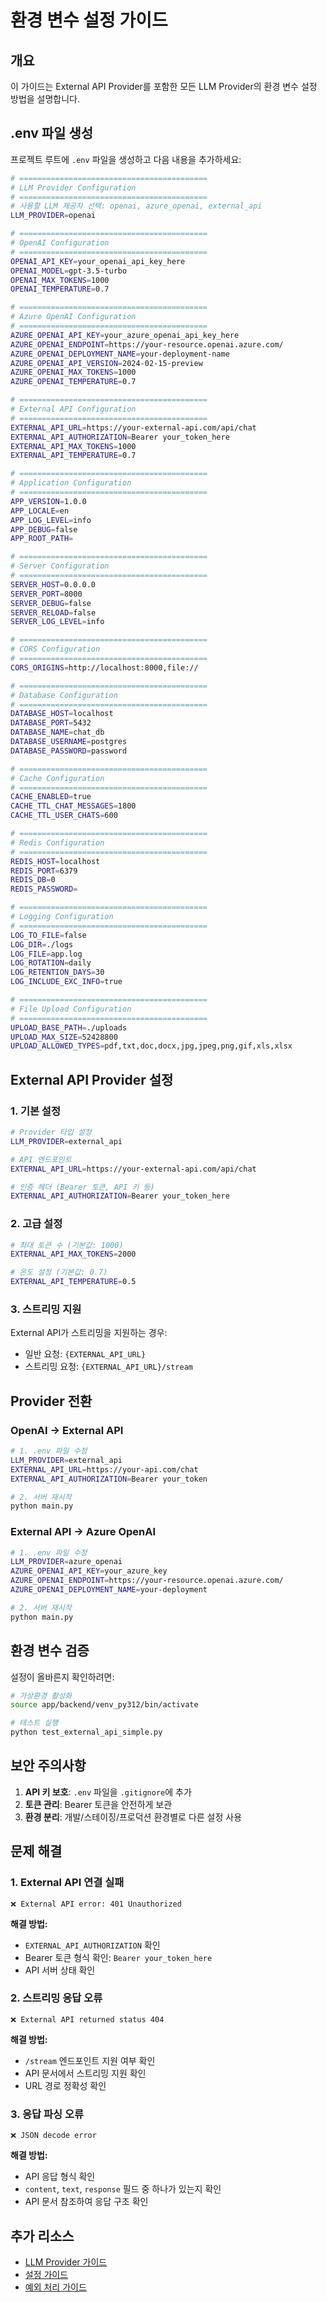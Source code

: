 # 환경 변수 설정 가이드

## 개요

이 가이드는 External API Provider를 포함한 모든 LLM Provider의 환경 변수 설정 방법을 설명합니다.

## .env 파일 생성

프로젝트 루트에 `.env` 파일을 생성하고 다음 내용을 추가하세요:

```bash
# ==========================================
# LLM Provider Configuration
# ==========================================
# 사용할 LLM 제공자 선택: openai, azure_openai, external_api
LLM_PROVIDER=openai

# ==========================================
# OpenAI Configuration
# ==========================================
OPENAI_API_KEY=your_openai_api_key_here
OPENAI_MODEL=gpt-3.5-turbo
OPENAI_MAX_TOKENS=1000
OPENAI_TEMPERATURE=0.7

# ==========================================
# Azure OpenAI Configuration
# ==========================================
AZURE_OPENAI_API_KEY=your_azure_openai_api_key_here
AZURE_OPENAI_ENDPOINT=https://your-resource.openai.azure.com/
AZURE_OPENAI_DEPLOYMENT_NAME=your-deployment-name
AZURE_OPENAI_API_VERSION=2024-02-15-preview
AZURE_OPENAI_MAX_TOKENS=1000
AZURE_OPENAI_TEMPERATURE=0.7

# ==========================================
# External API Configuration
# ==========================================
EXTERNAL_API_URL=https://your-external-api.com/api/chat
EXTERNAL_API_AUTHORIZATION=Bearer your_token_here
EXTERNAL_API_MAX_TOKENS=1000
EXTERNAL_API_TEMPERATURE=0.7

# ==========================================
# Application Configuration
# ==========================================
APP_VERSION=1.0.0
APP_LOCALE=en
APP_LOG_LEVEL=info
APP_DEBUG=false
APP_ROOT_PATH=

# ==========================================
# Server Configuration
# ==========================================
SERVER_HOST=0.0.0.0
SERVER_PORT=8000
SERVER_DEBUG=false
SERVER_RELOAD=false
SERVER_LOG_LEVEL=info

# ==========================================
# CORS Configuration
# ==========================================
CORS_ORIGINS=http://localhost:8000,file://

# ==========================================
# Database Configuration
# ==========================================
DATABASE_HOST=localhost
DATABASE_PORT=5432
DATABASE_NAME=chat_db
DATABASE_USERNAME=postgres
DATABASE_PASSWORD=password

# ==========================================
# Cache Configuration
# ==========================================
CACHE_ENABLED=true
CACHE_TTL_CHAT_MESSAGES=1800
CACHE_TTL_USER_CHATS=600

# ==========================================
# Redis Configuration
# ==========================================
REDIS_HOST=localhost
REDIS_PORT=6379
REDIS_DB=0
REDIS_PASSWORD=

# ==========================================
# Logging Configuration
# ==========================================
LOG_TO_FILE=false
LOG_DIR=./logs
LOG_FILE=app.log
LOG_ROTATION=daily
LOG_RETENTION_DAYS=30
LOG_INCLUDE_EXC_INFO=true

# ==========================================
# File Upload Configuration
# ==========================================
UPLOAD_BASE_PATH=./uploads
UPLOAD_MAX_SIZE=52428800
UPLOAD_ALLOWED_TYPES=pdf,txt,doc,docx,jpg,jpeg,png,gif,xls,xlsx
```

## External API Provider 설정

### 1. 기본 설정

```bash
# Provider 타입 설정
LLM_PROVIDER=external_api

# API 엔드포인트
EXTERNAL_API_URL=https://your-external-api.com/api/chat

# 인증 헤더 (Bearer 토큰, API 키 등)
EXTERNAL_API_AUTHORIZATION=Bearer your_token_here
```

### 2. 고급 설정

```bash
# 최대 토큰 수 (기본값: 1000)
EXTERNAL_API_MAX_TOKENS=2000

# 온도 설정 (기본값: 0.7)
EXTERNAL_API_TEMPERATURE=0.5
```

### 3. 스트리밍 지원

External API가 스트리밍을 지원하는 경우:
- 일반 요청: `{EXTERNAL_API_URL}`
- 스트리밍 요청: `{EXTERNAL_API_URL}/stream`

## Provider 전환

### OpenAI → External API

```bash
# 1. .env 파일 수정
LLM_PROVIDER=external_api
EXTERNAL_API_URL=https://your-api.com/chat
EXTERNAL_API_AUTHORIZATION=Bearer your_token

# 2. 서버 재시작
python main.py
```

### External API → Azure OpenAI

```bash
# 1. .env 파일 수정
LLM_PROVIDER=azure_openai
AZURE_OPENAI_API_KEY=your_azure_key
AZURE_OPENAI_ENDPOINT=https://your-resource.openai.azure.com/
AZURE_OPENAI_DEPLOYMENT_NAME=your-deployment

# 2. 서버 재시작
python main.py
```

## 환경 변수 검증

설정이 올바른지 확인하려면:

```bash
# 가상환경 활성화
source app/backend/venv_py312/bin/activate

# 테스트 실행
python test_external_api_simple.py
```

## 보안 주의사항

1. **API 키 보호**: `.env` 파일을 `.gitignore`에 추가
2. **토큰 관리**: Bearer 토큰을 안전하게 보관
3. **환경 분리**: 개발/스테이징/프로덕션 환경별로 다른 설정 사용

## 문제 해결

### 1. External API 연결 실패

```
❌ External API error: 401 Unauthorized
```

**해결 방법:**
- `EXTERNAL_API_AUTHORIZATION` 확인
- Bearer 토큰 형식 확인: `Bearer your_token_here`
- API 서버 상태 확인

### 2. 스트리밍 응답 오류

```
❌ External API returned status 404
```

**해결 방법:**
- `/stream` 엔드포인트 지원 여부 확인
- API 문서에서 스트리밍 지원 확인
- URL 경로 정확성 확인

### 3. 응답 파싱 오류

```
❌ JSON decode error
```

**해결 방법:**
- API 응답 형식 확인
- `content`, `text`, `response` 필드 중 하나가 있는지 확인
- API 문서 참조하여 응답 구조 확인

## 추가 리소스

- [LLM Provider 가이드](./LLM_PROVIDER_GUIDE.md)
- [설정 가이드](./CONFIG_GUIDE.md)
- [예외 처리 가이드](./EXCEPTION_GUIDE.md)

